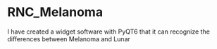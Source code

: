 # RNC_Melanoma
I have created a widget software with PyQT6 that it can recognize the differences between Melanoma and Lunar
